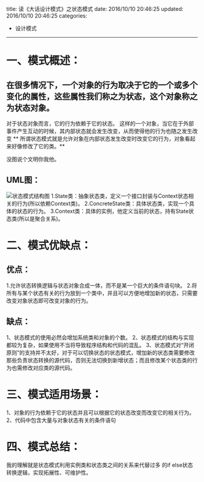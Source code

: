 title: 读《大话设计模式》之状态模式
date: 2016/10/10 20:46:25
updated: 2016/10/10 20:46:25
categories:
- 设计模式
---
# 一、模式概述：

## 在很多情况下，一个对象的行为取决于它的一个或多个变化的属性，这些属性我们称之为状态，这个对象称之为状态对象。
对于状态对象而言，它的行为依赖于它的状态。
这样的一个对象，当它在于外部事件产生互动的时候，其内部状态就会发生改变，从而使得他的行为也随之发生改变
** 所谓状态模式就是允许对象在内部状态发生改变时改变它的行为，对象看起来好像修改了它的类。**

没图说个文明你我他。

## UML图：
![状态模式结构图](http://upload-images.jianshu.io/upload_images/3828003-9cf5d488504e2293.png?imageMogr2/auto-orient/strip%7CimageView2/2/w/1240)
1.State类：抽象状态类，定义一个接口封装与Context状态相关的行为(所以依赖Context类)。
2.ConcreteState类：具体状态类，实现一个具体的状态的行为。
3.Context类：具体的实例，他定义当前的状态，持有State状态类(所以是聚合关系)。

# 二、模式优缺点：

## 优点：
1.允许状态转换逻辑与状态对象合成一体，而不是某一个巨大的条件语句块。 
2.将所有与某个状态有关的行为放到一个类中，并且可以方便地增加新的状态，只需要改变对象状态即可改变对象的行为。 

## 缺点：
1、状态模式的使用必然会增加系统类和对象的个数。 
       2、状态模式的结构与实现都较为复杂，如果使用不当将导致程序结构和代码的混乱。 
       3、状态模式对“开闭原则”的支持并不太好，对于可以切换状态的状态模式，增加新的状态类需要修改那些负责状态转换的源代码，否则无法切换到新增状态；而且修改某个状态类的行为也需修改对应类的源代码。

# 三、模式适用场景：
1、对象的行为依赖于它的状态并且可以根据它的状态改变而改变它的相关行为。 
2、代码中包含大量与对象状态有关的条件语句

# 四、模式总结：

我的理解就是状态模式利用实例类和状态类之间的关系来代替过多 的if else状态转换逻辑，实现拓展性、可维护性。
